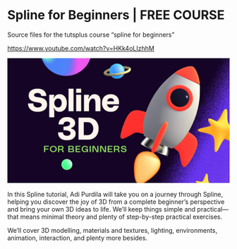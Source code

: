 # Spline for Beginners | FREE COURSE
Source files for the tutsplus course “spline for beginners”

https://www.youtube.com/watch?v=HKk4oLIzhhM

![spline](https://raw.githubusercontent.com/tutsplus/spline-for-beginners/refs/heads/main/spline-1.jpg)

In this Spline tutorial, Adi Purdila will take you on a journey through Spline, helping you discover the joy of 3D from a complete beginner’s perspective and bring your own 3D ideas to life. We’ll keep things simple and practical—that means minimal theory and plenty of step-by-step practical exercises.

We’ll cover 3D modelling, materials and textures, lighting, environments, animation, interaction, and plenty more besides. 
